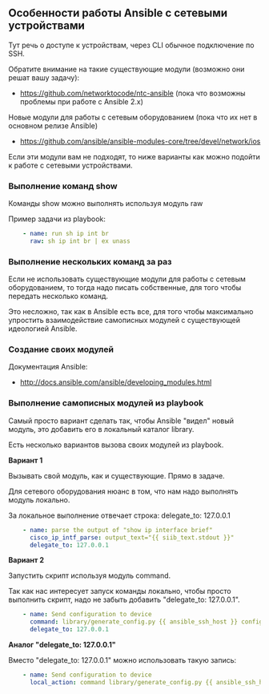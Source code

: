 ## Особенности работы Ansible с сетевыми устройствами

Тут речь о доступе к устройствам, через CLI обычное подключение по SSH.

Обратите внимание на такие существующие модули (возможно они решат вашу задачу):
- https://github.com/networktocode/ntc-ansible (пока что возможны проблемы при работе с Ansible 2.x)

Новые модули для работы с сетевым оборудованием (пока что их нет в основном релизе Ansible)
- https://github.com/ansible/ansible-modules-core/tree/devel/network/ios

Если эти модули вам не подходят, то ниже варианты как можно подойти к работе с сетевыми устройствами.

### Выполнение команд show
Команды show можно выполнять используя модуль raw

Пример задачи из playbook:
```yml
    - name: run sh ip int br
      raw: sh ip int br | ex unass
```

### Выполнение нескольких команд за раз
Если не использовать существующие модули для работы с сетевым оборудованием, 
то тогда надо писать собственные, для того чтобы передать несколько команд.

Это несложно, так как в Ansible есть все, для того чтобы максимально упростить взаимодействие самописных модулей с существующей идеологией Ansible.

### Создание своих модулей

Документация Ansible:
- http://docs.ansible.com/ansible/developing_modules.html

### Выполнение самописных модулей из playbook

Самый просто вариант сделать так, чтобы Ansible "видел" новый модуль, это добавить его в локальный каталог library.

Есть несколько вариантов вызова своих модулей из playbook.

__Вариант 1__

Вызывать свой модуль, как и существующие. Прямо в задаче.

Для сетевого оборудования нюанс в том, что нам надо выполнять модуль локально.

За локальное выполнение отвечает строка: delegate_to: 127.0.0.1
```yml
    - name: parse the output of "show ip interface brief"
      cisco_ip_intf_parse: output_text="{{ siib_text.stdout }}"
      delegate_to: 127.0.0.1
```

__Вариант 2__

Запустить скрипт используя модуль command.

Так как нас интересует запуск команды локально, чтобы просто выполнить скрипт, надо не забыть добавить "delegate_to: 127.0.0.1".

```yml
    - name: Send configuration to device
      command: library/generate_config.py {{ ansible_ssh_host }} configs/{{ hostname }}.conf 
      delegate_to: 127.0.0.1
```

__Аналог "delegate_to: 127.0.0.1"__

Вместо "delegate_to: 127.0.0.1" можно использовать такую запись:
```yml
    - name: Send configuration to device
      local_action: command library/generate_config.py {{ ansible_ssh_host }} configs/{{ hostname }}.conf 
```
